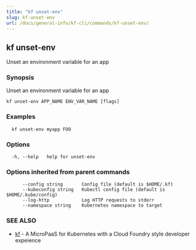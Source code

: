 ```yaml
---
title: "kf unset-env"
slug: kf-unset-env
url: /docs/general-info/kf-cli/commands/kf-unset-env/
---
```

## kf unset-env

Unset an environment variable for an app

### Synopsis

Unset an environment variable for an app

```
kf unset-env APP_NAME ENV_VAR_NAME [flags]
```

### Examples

```
  kf unset-env myapp FOO
```

### Options

```
  -h, --help   help for unset-env
```

### Options inherited from parent commands

```
      --config string       Config file (default is $HOME/.kf)
      --kubeconfig string   Kubectl config file (default is $HOME/.kube/config)
      --log-http            Log HTTP requests to stderr
      --namespace string    Kubernetes namespace to target
```

### SEE ALSO

* [kf](/docs/general-info/kf-cli/commands/kf/)	 - A MicroPaaS for Kubernetes with a Cloud Foundry style developer expeience

